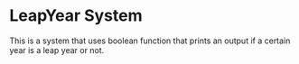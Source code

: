 # LeapYear System

This is a system that uses boolean function that prints an output if a certain year is a leap year or not.
